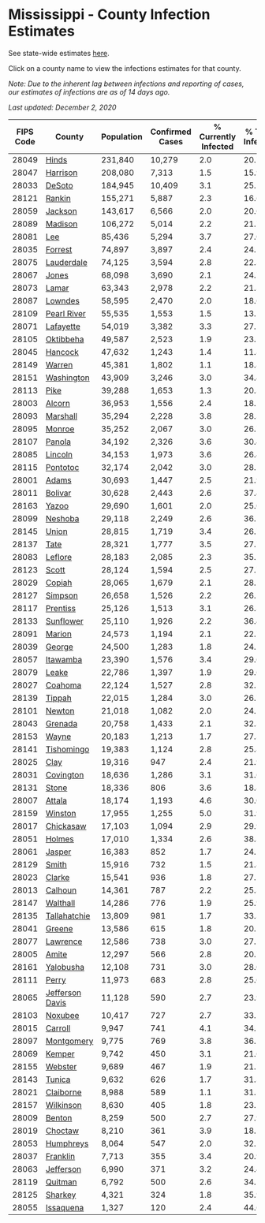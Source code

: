 # Mississippi - County Infection Estimates

See state-wide estimates [here](/infections/us-ms).

Click on a county name to view the infections estimates for that county.

*Note: Due to the inherent lag between infections and reporting of cases, our estimates of infections are as of 14 days ago.*

*Last updated: December 2, 2020*

|   FIPS Code |                             County |   Population |   Confirmed Cases |   % Currently Infected |   % Total Infected |
|-------------|------------------------------------|--------------|-------------------|------------------------|--------------------|
|       28049 |                     [Hinds](hinds) |      231,840 |            10,279 |                    2.0 |               20.7 |
|       28047 |               [Harrison](harrison) |      208,080 |             7,313 |                    1.5 |               15.9 |
|       28033 |                   [DeSoto](desoto) |      184,945 |            10,409 |                    3.1 |               25.1 |
|       28121 |                   [Rankin](rankin) |      155,271 |             5,887 |                    2.3 |               16.6 |
|       28059 |                 [Jackson](jackson) |      143,617 |             6,566 |                    2.0 |               20.6 |
|       28089 |                 [Madison](madison) |      106,272 |             5,014 |                    2.2 |               21.7 |
|       28081 |                         [Lee](lee) |       85,436 |             5,294 |                    3.7 |               27.0 |
|       28035 |                 [Forrest](forrest) |       74,897 |             3,897 |                    2.4 |               24.1 |
|       28075 |           [Lauderdale](lauderdale) |       74,125 |             3,594 |                    2.8 |               22.3 |
|       28067 |                     [Jones](jones) |       68,098 |             3,690 |                    2.1 |               24.7 |
|       28073 |                     [Lamar](lamar) |       63,343 |             2,978 |                    2.2 |               21.3 |
|       28087 |                 [Lowndes](lowndes) |       58,595 |             2,470 |                    2.0 |               18.6 |
|       28109 |         [Pearl River](pearl-river) |       55,535 |             1,553 |                    1.5 |               13.1 |
|       28071 |             [Lafayette](lafayette) |       54,019 |             3,382 |                    3.3 |               27.2 |
|       28105 |             [Oktibbeha](oktibbeha) |       49,587 |             2,523 |                    1.9 |               23.2 |
|       28045 |                 [Hancock](hancock) |       47,632 |             1,243 |                    1.4 |               11.8 |
|       28149 |                   [Warren](warren) |       45,381 |             1,802 |                    1.1 |               18.8 |
|       28151 |           [Washington](washington) |       43,909 |             3,246 |                    3.0 |               34.4 |
|       28113 |                       [Pike](pike) |       39,288 |             1,653 |                    1.3 |               20.3 |
|       28003 |                   [Alcorn](alcorn) |       36,953 |             1,556 |                    2.4 |               18.2 |
|       28093 |               [Marshall](marshall) |       35,294 |             2,228 |                    3.8 |               28.3 |
|       28095 |                   [Monroe](monroe) |       35,252 |             2,067 |                    3.0 |               26.7 |
|       28107 |                   [Panola](panola) |       34,192 |             2,326 |                    3.6 |               30.4 |
|       28085 |                 [Lincoln](lincoln) |       34,153 |             1,973 |                    3.6 |               26.4 |
|       28115 |               [Pontotoc](pontotoc) |       32,174 |             2,042 |                    3.0 |               28.5 |
|       28001 |                     [Adams](adams) |       30,693 |             1,447 |                    2.5 |               21.9 |
|       28011 |                 [Bolivar](bolivar) |       30,628 |             2,443 |                    2.6 |               37.4 |
|       28163 |                     [Yazoo](yazoo) |       29,690 |             1,601 |                    2.0 |               25.0 |
|       28099 |                 [Neshoba](neshoba) |       29,118 |             2,249 |                    2.6 |               36.5 |
|       28145 |                     [Union](union) |       28,815 |             1,719 |                    3.4 |               26.7 |
|       28137 |                       [Tate](tate) |       28,321 |             1,777 |                    3.5 |               27.7 |
|       28083 |                 [Leflore](leflore) |       28,183 |             2,085 |                    2.3 |               35.2 |
|       28123 |                     [Scott](scott) |       28,124 |             1,594 |                    2.5 |               27.7 |
|       28029 |                   [Copiah](copiah) |       28,065 |             1,679 |                    2.1 |               28.1 |
|       28127 |                 [Simpson](simpson) |       26,658 |             1,526 |                    2.2 |               26.5 |
|       28117 |               [Prentiss](prentiss) |       25,126 |             1,513 |                    3.1 |               26.3 |
|       28133 |             [Sunflower](sunflower) |       25,110 |             1,926 |                    2.2 |               36.4 |
|       28091 |                   [Marion](marion) |       24,573 |             1,194 |                    2.1 |               22.7 |
|       28039 |                   [George](george) |       24,500 |             1,283 |                    1.8 |               24.2 |
|       28057 |               [Itawamba](itawamba) |       23,390 |             1,576 |                    3.4 |               29.6 |
|       28079 |                     [Leake](leake) |       22,786 |             1,397 |                    1.9 |               29.6 |
|       28027 |                 [Coahoma](coahoma) |       22,124 |             1,527 |                    2.8 |               32.5 |
|       28139 |                   [Tippah](tippah) |       22,015 |             1,284 |                    3.0 |               26.7 |
|       28101 |                   [Newton](newton) |       21,018 |             1,082 |                    2.0 |               24.1 |
|       28043 |                 [Grenada](grenada) |       20,758 |             1,433 |                    2.1 |               32.3 |
|       28153 |                     [Wayne](wayne) |       20,183 |             1,213 |                    1.7 |               27.3 |
|       28141 |           [Tishomingo](tishomingo) |       19,383 |             1,124 |                    2.8 |               25.8 |
|       28025 |                       [Clay](clay) |       19,316 |               947 |                    2.4 |               21.9 |
|       28031 |             [Covington](covington) |       18,636 |             1,286 |                    3.1 |               31.6 |
|       28131 |                     [Stone](stone) |       18,336 |               806 |                    3.6 |               18.8 |
|       28007 |                   [Attala](attala) |       18,174 |             1,193 |                    4.6 |               30.0 |
|       28159 |                 [Winston](winston) |       17,955 |             1,255 |                    5.0 |               31.9 |
|       28017 |             [Chickasaw](chickasaw) |       17,103 |             1,094 |                    2.9 |               29.9 |
|       28051 |                   [Holmes](holmes) |       17,010 |             1,334 |                    2.6 |               38.3 |
|       28061 |                   [Jasper](jasper) |       16,383 |               852 |                    1.7 |               24.1 |
|       28129 |                     [Smith](smith) |       15,916 |               732 |                    1.5 |               21.8 |
|       28023 |                   [Clarke](clarke) |       15,541 |               936 |                    1.8 |               27.5 |
|       28013 |                 [Calhoun](calhoun) |       14,361 |               787 |                    2.2 |               25.3 |
|       28147 |               [Walthall](walthall) |       14,286 |               776 |                    1.9 |               25.9 |
|       28135 |       [Tallahatchie](tallahatchie) |       13,809 |               981 |                    1.7 |               33.3 |
|       28041 |                   [Greene](greene) |       13,586 |               615 |                    1.8 |               20.2 |
|       28077 |               [Lawrence](lawrence) |       12,586 |               738 |                    3.0 |               27.2 |
|       28005 |                     [Amite](amite) |       12,297 |               566 |                    2.8 |               20.7 |
|       28161 |             [Yalobusha](yalobusha) |       12,108 |               731 |                    3.0 |               28.0 |
|       28111 |                     [Perry](perry) |       11,973 |               683 |                    2.8 |               25.6 |
|       28065 | [Jefferson Davis](jefferson-davis) |       11,128 |               590 |                    2.7 |               23.9 |
|       28103 |                 [Noxubee](noxubee) |       10,417 |               727 |                    2.7 |               33.5 |
|       28015 |                 [Carroll](carroll) |        9,947 |               741 |                    4.1 |               34.5 |
|       28097 |           [Montgomery](montgomery) |        9,775 |               769 |                    3.8 |               36.2 |
|       28069 |                   [Kemper](kemper) |        9,742 |               450 |                    3.1 |               21.6 |
|       28155 |                 [Webster](webster) |        9,689 |               467 |                    1.9 |               21.7 |
|       28143 |                   [Tunica](tunica) |        9,632 |               626 |                    1.7 |               31.3 |
|       28021 |             [Claiborne](claiborne) |        8,988 |               589 |                    1.1 |               31.5 |
|       28157 |             [Wilkinson](wilkinson) |        8,630 |               405 |                    1.8 |               23.5 |
|       28009 |                   [Benton](benton) |        8,259 |               500 |                    2.7 |               27.9 |
|       28019 |                 [Choctaw](choctaw) |        8,210 |               361 |                    3.9 |               18.5 |
|       28053 |             [Humphreys](humphreys) |        8,064 |               547 |                    2.0 |               32.2 |
|       28037 |               [Franklin](franklin) |        7,713 |               355 |                    3.4 |               20.9 |
|       28063 |             [Jefferson](jefferson) |        6,990 |               371 |                    3.2 |               24.4 |
|       28119 |                 [Quitman](quitman) |        6,792 |               500 |                    2.6 |               34.5 |
|       28125 |                 [Sharkey](sharkey) |        4,321 |               324 |                    1.8 |               35.9 |
|       28055 |             [Issaquena](issaquena) |        1,327 |               120 |                    2.4 |               44.6 |